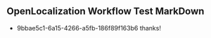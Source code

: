 ## OpenLocalization Workflow Test MarkDown
* 9bbae5c1-6a15-4266-a5fb-186f89f163b6 thanks!

<!--HONumber=Aug16_HO3-->


